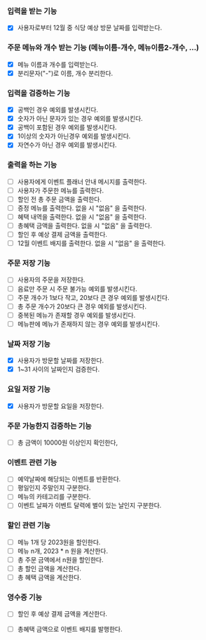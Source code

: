 ### 입력을 받는 기능

- [x] 사용자로부터 12월 중 식당 예상 방문 날짜를 입력받는다.

### 주문 메뉴와 개수 받는 기능 (메뉴이름-개수, 메뉴이름2-개수, ...)

- [x] 메뉴 이름과 개수를 입력받는다.
- [x] 분리문자("-")로 이름, 개수 분리한다.

### 입력을 검증하는 기능

- [x] 공백인 경우 예외를 발생시킨다.
- [x] 숫자가 아닌 문자가 있는 경우 예외를 발생시킨다.
- [x] 공백이 포함된 경우 예외를 발생시킨다.
- [x] 1이상의 숫자가 아닌경우 예외를 발생시킨다.
- [x] 자연수가 아닌 경우 예외를 발생시킨다.

### 출력을 하는 기능

- [ ] 사용자에게 이벤트 플래너 안내 메시지를 출력한다.
- [ ] 사용자가 주문한 메뉴를 출력한다.
- [ ] 할인 전 총 주문 금액을 출력한다.
- [ ] 증정 메뉴를 출력한다. 없을 시 "없음" 을 출력한다.
- [ ] 혜택 내역을 출력한다. 없을 시 "없음" 을 출력한다.
- [ ] 총혜택 금액을 출력한다. 없을 시 "없음" 을 출력한다.
- [ ] 할인 후 예상 결제 금액을 출력한다.
- [ ] 12월 이벤트 배지를 출력한다. 없을 시 "없음" 을 출력한다.

### 주문 저장 기능

- [ ] 사용자의 주문을 저장한다.
- [ ] 음료만 주문 시 주문 불가능 예외를 발생시킨다.
- [ ] 주문 개수가 1보다 작고, 20보다 큰 경우 예외를 발생시킨다.
- [ ] 총 주문 개수가 20보다 큰 경우 예외를 발생시킨다.
- [ ] 중복된 메뉴가 존재할 경우 예외를 발생시킨다. 
- [ ] 메뉴판에 메뉴가 존재하지 않는 경우 예외를 발생시킨다. 
### 날짜 저장 기능

- [x] 사용자가 방문할 날짜를 저장한다.
- [x] 1~31 사이의 날짜인지 검증한다.

### 요일 저장 기능

- [x] 사용자가 방문할 요일을 저장한다.

### 주문 가능한지 검증하는 기능

- [ ] 총 금액이 10000원 이상인지 확인한다,

### 이벤트 관련 기능

- [ ] 예약날짜에 해당되는 이벤트를 반환한다.
- [ ] 평일인지 주말인지 구분한다.
- [ ] 메뉴의 카테고리를 구분한다.
- [ ] 이벤트 날짜가 이벤트 달력에 별이 있는 날인지 구분한다.

### 할인 관련 기능

- [ ] 메뉴 1개 당 2023원을 할인한다.
- [ ] 메뉴 n개, 2023 * n 원을 계산한다.
- [ ] 총 주문 금액에서 n원을 할인한다.
- [ ] 총 할인 금액을 계산한다.
- [ ] 총 혜택 금액을 계산한다.

### 영수증 기능

- [ ] 할인 후 예상 결제 금액을 계산한다.
- [ ] 총혜택 금액으로 이벤트 배지를 발행한다. 
 
